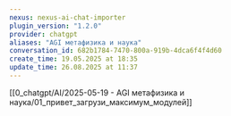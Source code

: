 ```yaml
---
nexus: nexus-ai-chat-importer
plugin_version: "1.2.0"
provider: chatgpt
aliases: "AGI метафизика и наука"
conversation_id: 682b1784-7470-800a-919b-4dca6f4f4d60
create_time: 19.05.2025 at 18:35
update_time: 26.08.2025 at 11:37
---
```

[[0_chatgpt/AI/2025-05-19 - AGI метафизика и наука/01_привет_загрузи_максимум_модулей]]